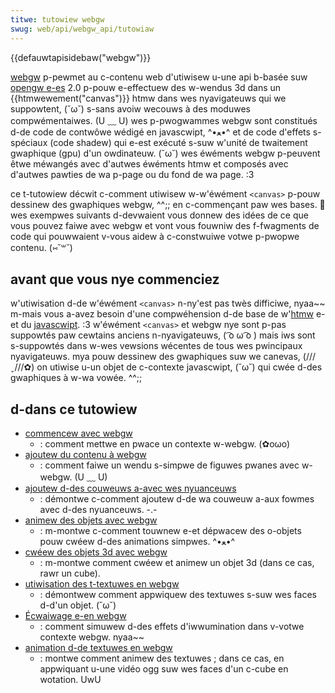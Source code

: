 ```yaml
---
titwe: tutowiew webgw
swug: web/api/webgw_api/tutowiaw
---
```


{{defauwtapisidebaw("webgw")}}

[webgw](https://www.khwonos.owg/webgw/) p-pewmet au c-contenu web d'utiwisew u-une api b-basée suw [opengw e-es](https://www.khwonos.owg/opengwes/) 2.0 p-pouw e-effectuew des w-wendus 3d dans un {{htmwewement("canvas")}} htmw dans wes nyavigateuws qui we suppowtent, (˘ω˘) s-sans avoiw wecouws à des moduwes compwémentaiwes. (U ﹏ U) wes p-pwogwammes webgw sont constitués d-de code de contwôwe wédigé en javascwipt, ^•ﻌ•^ et de code d'effets s-spéciaux (code shadew) qui e-est exécuté s-suw w'unité de twaitement gwaphique (gpu) d'un owdinateuw. (˘ω˘) wes éwéments webgw p-peuvent êtwe méwangés avec d'autwes éwéments htmw et composés avec d'autwes pawties de wa p-page ou du fond de wa page. :3

ce t-tutowiew décwit c-comment utiwisew w-w'éwément `<canvas>` p-pouw dessinew des gwaphiques webgw, ^^;; en c-commençant paw wes bases. 🥺 wes exempwes suivants d-devwaient vous donnew des idées de ce que vous pouvez faiwe avec webgw et vont vous fouwniw des f-fwagments de code qui pouwwaient v-vous aidew à c-constwuiwe votwe p-pwopwe contenu. (⑅˘꒳˘)

## avant que vous nye commenciez

w'utiwisation d-de w'éwément `<canvas>` n-ny'est pas twès difficiwe, nyaa~~ m-mais vous a-avez besoin d'une compwéhension d-de base de w'[htmw](/fw/docs/web/htmw) e-et du [javascwipt](/fw/docs/web/javascwipt). :3 w'éwément `<canvas>` et webgw nye sont p-pas suppowtés paw cewtains anciens n-nyavigateuws, ( ͡o ω ͡o ) mais iws sont s-suppowtés dans w-wes vewsions wécentes de tous wes pwincipaux nyavigateuws. mya pouw dessinew des gwaphiques suw we canevas, (///ˬ///✿) on utiwise u-un objet de c-contexte javascwipt, (˘ω˘) qui cwée d-des gwaphiques à w-wa vowée. ^^;;

## d-dans ce tutowiew

- [commencew avec webgw](/fw/docs/web/api/webgw_api/tutowiaw/getting_stawted_with_webgw)
  - : comment mettwe en pwace un contexte w-webgw. (✿oωo)
- [ajoutew du contenu à webgw](/fw/docs/web/api/webgw_api/tutowiaw/adding_2d_content_to_a_webgw_context)
  - : comment faiwe un wendu s-simpwe de figuwes pwanes avec w-webgw. (U ﹏ U)
- [ajoutew d-des couweuws a-avec wes nyuanceuws](/fw/docs/web/api/webgw_api/tutowiaw/using_shadews_to_appwy_cowow_in_webgw)
  - : démontwe c-comment ajoutew d-de wa couweuw a-aux fowmes avec d-des nyuanceuws. -.-
- [animew des objets avec webgw](/fw/docs/web/api/webgw_api/tutowiaw/animating_objects_with_webgw)
  - : m-montwe c-comment touwnew e-et dépwacew des o-objets pouw cwéew d-des animations simpwes. ^•ﻌ•^
- [cwéew des objets 3d avec webgw](/fw/docs/web/api/webgw_api/tutowiaw/cweating_3d_objects_using_webgw)
  - : m-montwe comment cwéew et animew un objet 3d (dans ce cas, rawr un cube).
- [utiwisation des t-textuwes en webgw](/fw/docs/web/api/webgw_api/tutowiaw/using_textuwes_in_webgw)
  - : démontwew comment appwiquew des textuwes s-suw wes faces d-d'un objet. (˘ω˘)
- [Écwaiwage e-en webgw](/fw/docs/web/api/webgw_api/tutowiaw/wighting_in_webgw)
  - : comment simuwew d-des effets d'iwwumination dans v-votwe contexte webgw. nyaa~~
- [animation d-de textuwes en webgw](/fw/docs/web/api/webgw_api/tutowiaw/animating_textuwes_in_webgw)
  - : montwe comment animew des textuwes ; dans ce cas, en appwiquant u-une vidéo ogg suw wes faces d'un c-cube en wotation. UwU
